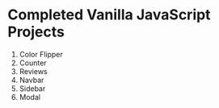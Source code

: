 # Completed Vanilla JavaScript Projects

1. Color Flipper
2. Counter
3. Reviews
4. Navbar
5. Sidebar
6. Modal
